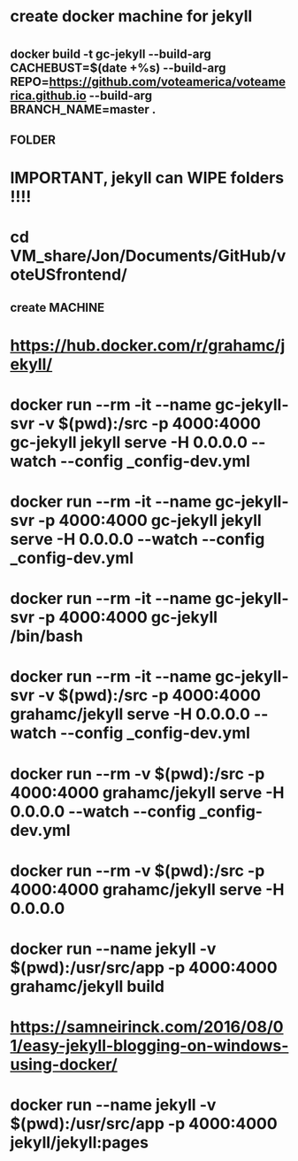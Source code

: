 #
# create docker machine for jekyll
#

## docker build -t gc-jekyll --build-arg CACHEBUST=$(date +%s) --build-arg REPO=https://github.com/voteamerica/voteamerica.github.io --build-arg BRANCH_NAME=master .

## FOLDER
# IMPORTANT, jekyll can WIPE folders !!!! 
# cd VM_share/Jon/Documents/GitHub/voteUSfrontend/

## create MACHINE
# https://hub.docker.com/r/grahamc/jekyll/
# docker run --rm -it  --name gc-jekyll-svr -v $(pwd):/src -p 4000:4000 gc-jekyll jekyll serve -H 0.0.0.0 --watch --config _config-dev.yml

# docker run --rm -it --name gc-jekyll-svr -p 4000:4000 gc-jekyll jekyll serve -H 0.0.0.0 --watch --config _config-dev.yml
# docker run --rm -it --name gc-jekyll-svr -p 4000:4000 gc-jekyll /bin/bash

# docker run --rm -it  --name gc-jekyll-svr -v $(pwd):/src -p 4000:4000 grahamc/jekyll serve -H 0.0.0.0 --watch --config _config-dev.yml

# docker run --rm -v $(pwd):/src -p 4000:4000 grahamc/jekyll serve -H 0.0.0.0 --watch --config _config-dev.yml
# docker run --rm -v $(pwd):/src -p 4000:4000 grahamc/jekyll serve -H 0.0.0.0
#
# docker run --name jekyll -v $(pwd):/usr/src/app -p 4000:4000 grahamc/jekyll build 

# https://samneirinck.com/2016/08/01/easy-jekyll-blogging-on-windows-using-docker/
# docker run --name jekyll -v $(pwd):/usr/src/app -p 4000:4000 jekyll/jekyll:pages

